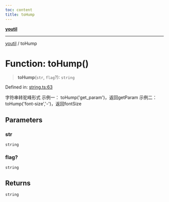 ```yaml
---
toc: content
title: toHump
---
```

[**youtil**](../README.md)

***

[youtil](../globals.md) / toHump

# Function: toHump()

> **toHump**(`str`, `flag`?): `string`

Defined in: [string.ts:63](https://github.com/sxei/youtil/blob/30101427658751f8b43f24d4818a71bdd729822f/src/string.ts#L63)

字符串转驼峰形式
示例一： toHump('get_param')，返回getParam
示例二： toHump('font-size','-')，返回fontSize

## Parameters

### str

`string`

### flag?

`string`

## Returns

`string`
